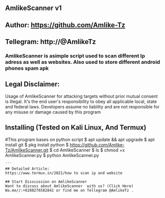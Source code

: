 ## AmlikeScanner v1

## Author: https://github.com/Amlike-Tz
## Tellegram: http://@AmlikeTz

### AmlikeScanner is asimple script used to scan different Ip adress as well as websites. Also used to store different android phones spam apk


## Legal Disclaimer:
Usage of AmlikeScanner for attacking targets without prior mutual consent is illegal. It's the end user's responsibility to obey all applicable local, state and federal laws. Developers assume no liability and are not responsible for any misuse or damage caused by this program

## Installing (Tested on Kali Linux, And Termux)
#This program bases on python script
$ apt update && apt upgrade
$ apt install git
$ pkg install python
$ https://github.com/Amlike-Tz/AmlikeScanner.git
$ cd AmlikeScanner
$ ls
$ chmod +x AmlikeScanner.py
$ python AmlikeScanner.py
`````` 
```
## Detailed Article:
https://www.termux.in/2021/how to scan ip and website

## Start Disscussion on AmlikeScanner 
Want to discuss about AmlikeScanner  with us? (Click Here) Wa.me//:+6288276582841 or find me on Tellegram @AmlikeTz .

